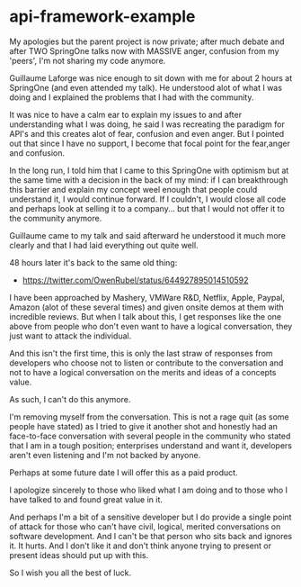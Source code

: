 # api-framework-example

My apologies but the parent project is now private; after much debate and after TWO SpringOne talks now with MASSIVE anger, confusion from my 'peers', I'm not sharing my code anymore.

Guillaume Laforge was nice enough to sit down with me for about 2 hours at SpringOne (and even attended my talk). He understood alot of what I was doing and I explained the problems that I had with the community.

It was nice to have a calm ear to explain my issues to and after understanding what I was doing, he said I was recreating the paradigm for API's and this creates alot of fear, confusion and even anger. But I pointed out that since I have no support, I become that focal point for the fear,anger and confusion.

In the long run, I told him that I came to this SpringOne with optimism but at the same time with a decision in the back of my mind: if I can breakthrough this barrier and explain my concept weel enough that people could understand it, I would continue forward. If I couldn't, I would close all code and perhaps look at selling it to a company... but that I would not offer it to the community anymore.

Guillaume came to my talk and said afterward he understood it much more clearly and that I had laid everything out quite well.

48 hours later it's back to the same old thing:
 - https://twitter.com/OwenRubel/status/644927895014510592

I have been approached by Mashery, VMWare R&D, Netflix, Apple, Paypal, Amazon (alot of these several times) and given onsite demos at them with incredible reviews. But when I talk about this, I get responses like the one above from people who don't even want to have a logical conversation, they just want to attack the individual.

And this isn't the first time, this is only the last straw of responses from developers who choose not to listen or contribute to the conversation and not to have a logical conversation on the merits and ideas of a concepts value.

As such, I can't do this anymore.

I'm removing myself from the conversation. This is not a rage quit (as some people have stated) as I tried to give it another shot and honestly had an face-to-face conversation with several people in the community who stated that I am in a tough position; enterprises understand and want it, developers aren't even listening and I'm not backed by anyone.

Perhaps at some future date I will offer this as a paid product.

I apologize sincerely to those who liked what I am doing and to those who I have talked to and found great value in it.

And perhaps I'm a bit of a sensitive developer but I do provide a single point of attack for those who can't have civil, logical, merited conversations on software development. And I can't be that person who sits back and ignores it. It hurts. And I don't like it and don't think anyone trying to present or present ideas should put up with this.

So I wish you all the best of luck.
